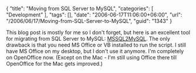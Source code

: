 {
	"title": "Moving from SQL Server to MySQL",
	"categories": [
		"Development"
	],
	"tags": [],
	"date": "2006-06-17T11:06:00+06:00",
	"url": "/2006/06/17/Moving-from-SQL-Server-to-MySQL",
	"guid": "1343"
}

This blog post is mostly for me so I don't forget, but here is an excellent tool for migrating from SQL Server to MySQL: <a href="http://www.kofler.cc/mysql/mssql2mysql.html">MSSQL2MySQL</a>.  The only drawback is that you need MS Office or VB installed to run the script. I still have MS Office on my desktop, but I don't use it anymore. I'm completely on OpenOffice now. (Except on the Mac - I'm still using Office there till OpenOffice for the Mac gets improved.)